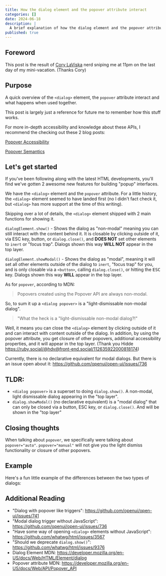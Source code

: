 ```yaml
---
title: How the dialog element and the popover attribute interact
categories: []
date: 2024-06-18
description: |
  A brief explanation of how the dialog element and the popover attribute interact and what happens when used together.
published: true
---
```


## Foreword

This post is the result of [Cory LaViska](@claviska) nerd sniping me at 11pm on the last day of my mini-vacation. (Thanks Cory)

## Purpose

A quick overview of the `<dialog>` element, the `popover` attribute interact and what happens when used together.

This post is largely just a reference for future me to remember how this stuff works.

For more in-depth accessibility and knowledge about these APIs, I recommend the checking out these 2 blog posts:

[Popover Accessibility](https://hidde.blog/popover-accessibility/)

[Popover Semantics](https://hidde.blog/popover-semantics/)

## Let's get started

If you've been following along with the latest HTML developments, you'll find we've gotten 2 awesome new features for building "popup" interfaces.

We have the `<dialog>` element and the `popover` attribute. For a little history, the `<dialog>` element seemed to have landed first (no I didn't fact check it, but `<dialog>` has more support at the time of this writing).

Skipping over a lot of details, the `<dialog>` element shipped with 2 main functions for showing it.

`dialogElement.show()` - Shows the dialog as "non-modal" meaning you can still interact with the content behind it. It is closable by clicking outside of it, via ESC key, button, or `dialog.close()`, and **DOES NOT** set other elements to `inert` or "focus trap". Dialogs shown this way **WILL NOT** appear in the top layer.

`dialogElement.showModal()` - Shows the dialog as "modal", meaning it will set all other elements outside of the dialog to `inert`, "focus trap" for you, and is only closable via a `<button>`, calling `dialog.close()`, or hitting the <kbd>ESC</kbd> key. Dialogs shown this way **WILL** appear in the top layer.

As for `popover`, according to MDN:

> Popovers created using the Popover API are always non-modal.

So, to sum it up a `<dialog popover>` is a "light-dismissable non-modal dialog".

> "What the heck is a "light-dismissable non-modal dialog?!"

Well, it means you can close the `<dialog>` element by clicking outside of it and can interact with content outside of the dialog. In addition, by using the popover attribute, you get closure of other popovers, additional accessibility properties, and it will appear in the top layer. (Thank you Hidde <https://ruby.social/@hdv@front-end.social/112635922000818174>)

Currently, there is no declarative equivalent for modal dialogs. But there is an issue open about it: <https://github.com/openui/open-ui/issues/736>

## TLDR:

- `<dialog popover>` is a superset to doing `dialog.show()`. A non-modal, light dismissable dialog appearing in the "top layer".
- `dialog.showModal()` (no declarative equivalent) is a "modal dialog" that can only be closed via a button, ESC key, or `dialog.close()`. And will be shown in the "top layer"

## Closing thoughts

When talking about `popover`, we specifically were talking about `popover="auto"`. `popover="manual"` will not give you the light dismiss functionality or closure of other popovers.

## Example

Here's a fun little example of the differences between the two types of dialogs:

<light-preview wrap="hard">
  <template slot="code">
    <dialog id="modal-dialog">
      Modal Dialog
      <br>
      <form method="dialog">
        <button>Close Dialog</button>
      </form>
    </dialog>

    <dialog id="popover-dialog" popover>
      Popover Dialog
      <br>
      <button popovertarget="popover-dialog">Close Dialog</button>
    </dialog>

    <button id="modal-trigger">
      Show modal dialog
    </button>

    <br><br>

    <button popovertarget="popover-dialog">
      Show popover dialog
    </button>

    <script type="module">
      document.querySelector("#modal-trigger").addEventListener("click", () => {
        document.querySelector("#modal-dialog").showModal()
      })
    </script>
  </template>
</light-preview>

## Additional Reading

- "Dialog with popover like triggers": <https://github.com/openui/open-ui/issues/741>
- "Modal dialog trigger without JavaScript": <https://github.com/openui/open-ui/issues/736>
- "Have some way of opening `<dialog>` elements without JavaScript": <https://github.com/whatwg/html/issues/3567>
- "Should we deprecate `dialog.show()`": <https://github.com/whatwg/html/issues/9376>
- Dialog Element MDN: <https://developer.mozilla.org/en-US/docs/Web/HTML/Element/dialog>
- Popover attribute MDN: <https://developer.mozilla.org/en-US/docs/Web/API/Popover_API>

